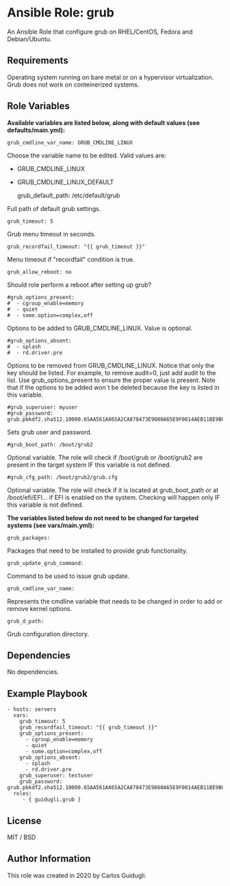 Ansible Role: grub
=========

An Ansible Role that configure grub on RHEL/CentOS, Fedora and Debian/Ubuntu.

Requirements
------------

Operating system running on bare metal or on a hypervisor virtualization. Grub does not work on conteinerized systems.

Role Variables
--------------

**Available variables are listed below, along with default values (see defaults/main.yml):**

    grub_cmdline_var_name: GRUB_CMDLINE_LINUX

Choose the variable name to be edited.
Valid values are: 
- GRUB_CMDLINE_LINUX
- GRUB_CMDLINE_LINUX_DEFAULT


    grub_default_path: /etc/default/grub

Full path of default grub settings.

    grub_timeout: 5

Grub menu timeout in seconds.

    grub_recordfail_timeout: "{{ grub_timeout }}"

Menu timeout if "recordfail" condition is true.

    grub_allow_reboot: no

Should role perform a reboot after setting up grub?

    #grub_options_present:
    #  - cgroup_enable=memory
    #  - quiet
    #  - some.option=complex,off

Options to be added to GRUB_CMDLINE_LINUX. Value is optional.

    #grub_options_absent:
    #  - splash
    #  - rd.driver.pre

Options to be removed from GRUB_CMDLINE_LINUX. Notice that only the key should be listed. For example, to remove audit=0, just add audit to the list. Use grub_options_present to ensure the proper value is present.
Note that if the options to be added won´t be deleted because the key is listed in this variable.


    #grub_superuser: myuser
    #grub_password: grub.pbkdf2.sha512.10000.65AA561A865A2CA878473E9080A65E9F0614AEB11BE9BC08DA8E48FF51A4B285B68C299908E75256C992104265C6C9A46A418C889FC5975DD183C501B4998BEA.E050D8AE711A6424E48A946D95C7D10C12A56BE1270939455D676ED7B07FA0307371EF835FB1C8E4B3EF78A78E62AE1F582908355296259C744DDE7E78D5AB19

Sets grub user and password.


    #grub_boot_path: /boot/grub2

Optional variable. The role will check if /boot/grub or /boot/grub2 are present in the target system IF this variable is not defined.

    #grub_cfg_path: /boot/grub2/grub.cfg

Optional variable. The role will check if it is located at grub_boot_path or at /boot/efi/EFI... if EFI is enabled on the system. Checking will happen only IF this variable is not defined.

**The variables listed below do not need to be changed for targeted systems (see vars/main.yml):**

    grub_packages:

Packages that need to be installed to provide grub functionality.

    grub_update_grub_command:

Command to be used to issue grub update.

    grub_cmdline_var_name:

Represents the cmdline variable that needs to be changed in order to add or remove kernel options.

    grub_d_path:

Grub configuration directory.

Dependencies
------------

No dependencies.

Example Playbook
----------------

    - hosts: servers
      vars:
        grub_timeout: 5
        grub_recordfail_timeout: "{{ grub_timeout }}"
        grub_options_present:
          - cgroup_enable=memory
          - quiet
          - some.option=complex,off
        grub_options_absent:
          - splash
          - rd.driver.pre
        grub_superuser: testuser
        grub_password: grub.pbkdf2.sha512.10000.65AA561A865A2CA878473E9080A65E9F0614AEB11BE9BC08DA8E48FF51A4B285B68C299908E75256C992104265C6C9A46A418C889FC5975DD183C501B4998BEA.E050D8AE711A6424E48A946D95C7D10C12A56BE1270939455D676ED7B07FA0307371EF835FB1C8E4B3EF78A78E62AE1F582908355296259C744DDE7E78D5AB19 
      roles:
         - { guidugli.grub }

License
-------

MIT / BSD

Author Information
------------------

This role was created in 2020 by Carlos Guidugli.
